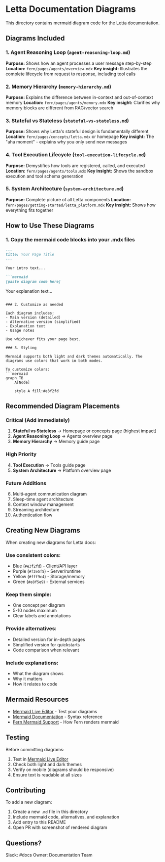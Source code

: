 # Letta Documentation Diagrams

This directory contains mermaid diagram code for the Letta documentation.

## Diagrams Included

### 1. Agent Reasoning Loop (`agent-reasoning-loop.md`)
**Purpose:** Shows how an agent processes a user message step-by-step
**Location:** `fern/pages/agents/overview.mdx`
**Key insight:** Illustrates the complete lifecycle from request to response, including tool calls

### 2. Memory Hierarchy (`memory-hierarchy.md`)
**Purpose:** Explains the difference between in-context and out-of-context memory
**Location:** `fern/pages/agents/memory.mdx`
**Key insight:** Clarifies why memory blocks are different from RAG/vector search

### 3. Stateful vs Stateless (`stateful-vs-stateless.md`)
**Purpose:** Shows why Letta's stateful design is fundamentally different
**Location:** `fern/pages/concepts/letta.mdx` or homepage
**Key insight:** The "aha moment" - explains why you only send new messages

### 4. Tool Execution Lifecycle (`tool-execution-lifecycle.md`)
**Purpose:** Demystifies how tools are registered, called, and executed
**Location:** `fern/pages/agents/tools.mdx`
**Key insight:** Shows the sandbox execution and tool schema generation

### 5. System Architecture (`system-architecture.md`)
**Purpose:** Complete picture of all Letta components
**Location:** `fern/pages/getting-started/letta_platform.mdx`
**Key insight:** Shows how everything fits together

## How to Use These Diagrams

### 1. Copy the mermaid code blocks into your .mdx files

```markdown
---
title: Your Page Title
---

Your intro text...

```mermaid
[paste diagram code here]
```

Your explanation text...
```

### 2. Customize as needed

Each diagram includes:
- Main version (detailed)
- Alternative version (simplified)
- Explanation text
- Usage notes

Use whichever fits your page best.

### 3. Styling

Mermaid supports both light and dark themes automatically. The diagrams use colors that work in both modes.

To customize colors:
```mermaid
graph TB
    A[Node]

    style A fill:#e3f2fd
```

## Recommended Diagram Placements

### Critical (Add immediately)
1. **Stateful vs Stateless** → Homepage or concepts page (highest impact)
2. **Agent Reasoning Loop** → Agents overview page
3. **Memory Hierarchy** → Memory guide page

### High Priority
4. **Tool Execution** → Tools guide page
5. **System Architecture** → Platform overview page

### Future Additions
6. Multi-agent communication diagram
7. Sleep-time agent architecture
8. Context window management
9. Streaming architecture
10. Authentication flow

## Creating New Diagrams

When creating new diagrams for Letta docs:

### Use consistent colors:
- Blue (`#e3f2fd`) - Client/API layer
- Purple (`#f3e5f5`) - Server/runtime
- Yellow (`#fff9c4`) - Storage/memory
- Green (`#e8f5e9`) - External services

### Keep them simple:
- One concept per diagram
- 5-10 nodes maximum
- Clear labels and annotations

### Provide alternatives:
- Detailed version for in-depth pages
- Simplified version for quickstarts
- Code comparison when relevant

### Include explanations:
- What the diagram shows
- Why it matters
- How it relates to code

## Mermaid Resources

- [Mermaid Live Editor](https://mermaid.live/) - Test your diagrams
- [Mermaid Documentation](https://mermaid.js.org/) - Syntax reference
- [Fern Mermaid Support](https://buildwithfern.com/learn/docs/content/diagrams) - How Fern renders mermaid

## Testing

Before committing diagrams:
1. Test in [Mermaid Live Editor](https://mermaid.live/)
2. Check both light and dark themes
3. Verify on mobile (diagrams should be responsive)
4. Ensure text is readable at all sizes

## Contributing

To add a new diagram:
1. Create a new `.md` file in this directory
2. Include mermaid code, alternatives, and explanation
3. Add entry to this README
4. Open PR with screenshot of rendered diagram

## Questions?

Slack: #docs
Owner: Documentation Team